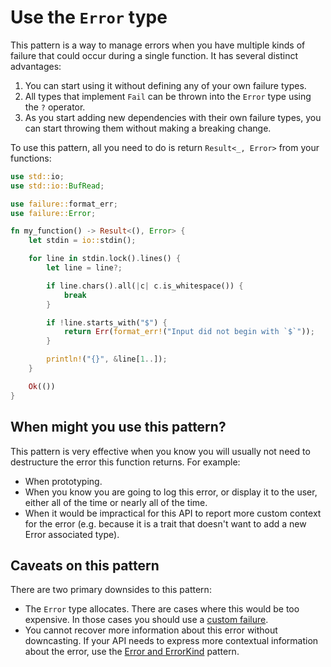 # Use the `Error` type

This pattern is a way to manage errors when you have multiple kinds of failure
that could occur during a single function. It has several distinct advantages:

1. You can start using it without defining any of your own failure types.
2. All types that implement `Fail` can be thrown into the `Error` type using
the `?` operator.
3. As you start adding new dependencies with their own failure types, you can
start throwing them without making a breaking change.

To use this pattern, all you need to do is return `Result<_, Error>` from your
functions:

```rust
use std::io;
use std::io::BufRead;

use failure::format_err;
use failure::Error;

fn my_function() -> Result<(), Error> {
    let stdin = io::stdin();

    for line in stdin.lock().lines() {
        let line = line?;

        if line.chars().all(|c| c.is_whitespace()) {
            break
        }

        if !line.starts_with("$") {
            return Err(format_err!("Input did not begin with `$`"));
        }

        println!("{}", &line[1..]);
    }

    Ok(())
}
```

## When might you use this pattern?

This pattern is very effective when you know you will usually not need to
destructure the error this function returns. For example:

- When prototyping.
- When you know you are going to log this error, or display it to the user,
  either all of the time or nearly all of the time.
- When it would be impractical for this API to report more custom context for
  the error (e.g. because it is a trait that doesn't want to add a new Error
  associated type).

## Caveats on this pattern

There are two primary downsides to this pattern:

- The `Error` type allocates. There are cases where this would be too
  expensive. In those cases you should use a [custom failure][custom-fail].
- You cannot recover more information about this error without downcasting. If
  your API needs to express more contextual information about the error, use
  the [Error and ErrorKind][error-errorkind] pattern.

[custom-fail]: ./custom-fail.html
[error-errorkind]: ./error-errorkind.html
